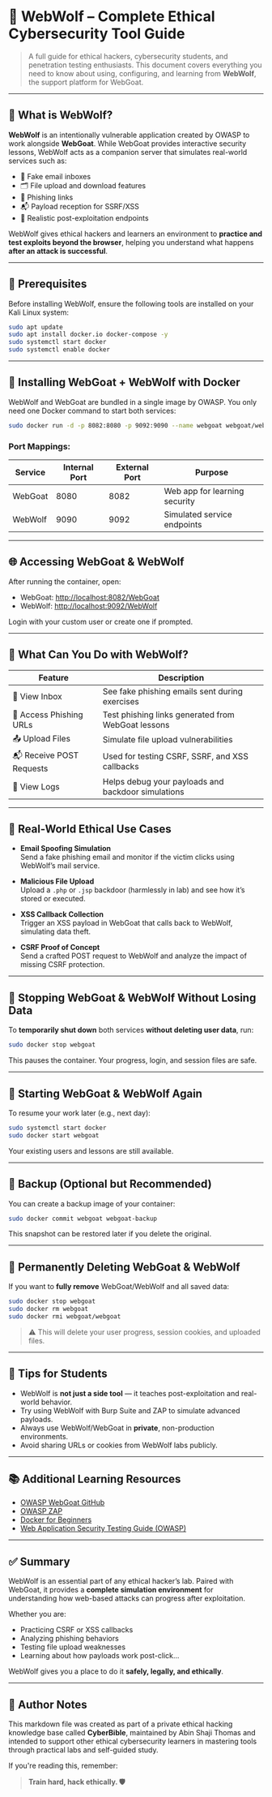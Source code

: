 # 🐺 WebWolf – Complete Ethical Cybersecurity Tool Guide

> A full guide for ethical hackers, cybersecurity students, and penetration testing enthusiasts. This document covers everything you need to know about using, configuring, and learning from **WebWolf**, the support platform for WebGoat.

---

## 📖 What is WebWolf?

**WebWolf** is an intentionally vulnerable application created by OWASP to work alongside **WebGoat**. While WebGoat provides interactive security lessons, WebWolf acts as a companion server that simulates real-world services such as:

- 📨 Fake email inboxes
- 🗂️ File upload and download features
- 🔗 Phishing links
- 📬 Payload reception for SSRF/XSS
- 🧪 Realistic post-exploitation endpoints

WebWolf gives ethical hackers and learners an environment to **practice and test exploits beyond the browser**, helping you understand what happens **after an attack is successful**.

---

## 🔧 Prerequisites

Before installing WebWolf, ensure the following tools are installed on your Kali Linux system:

```bash
sudo apt update
sudo apt install docker.io docker-compose -y
sudo systemctl start docker
sudo systemctl enable docker
```

---

## 🚀 Installing WebGoat + WebWolf with Docker

WebWolf and WebGoat are bundled in a single image by OWASP. You only need one Docker command to start both services:

```bash
sudo docker run -d -p 8082:8080 -p 9092:9090 --name webgoat webgoat/webgoat
```

### Port Mappings:

| Service   | Internal Port | External Port | Purpose                        |
|-----------|----------------|---------------|--------------------------------|
| WebGoat   | 8080           | 8082          | Web app for learning security |
| WebWolf   | 9090           | 9092          | Simulated service endpoints   |

---

## 🌐 Accessing WebGoat & WebWolf

After running the container, open:

- WebGoat: [http://localhost:8082/WebGoat](http://localhost:8082/WebGoat)
- WebWolf: [http://localhost:9092/WebWolf](http://localhost:9092/WebWolf)

Login with your custom user or create one if prompted.

---

## 🧪 What Can You Do with WebWolf?

| Feature                          | Description                                                  |
|----------------------------------|--------------------------------------------------------------|
| 📩 View Inbox                    | See fake phishing emails sent during exercises               |
| 🔗 Access Phishing URLs          | Test phishing links generated from WebGoat lessons           |
| 📤 Upload Files                  | Simulate file upload vulnerabilities                         |
| 📬 Receive POST Requests         | Used for testing CSRF, SSRF, and XSS callbacks               |
| 🧾 View Logs                     | Helps debug your payloads and backdoor simulations           |

---

## 🔐 Real-World Ethical Use Cases

- **Email Spoofing Simulation**  
  Send a fake phishing email and monitor if the victim clicks using WebWolf’s mail service.

- **Malicious File Upload**  
  Upload a `.php` or `.jsp` backdoor (harmlessly in lab) and see how it’s stored or executed.

- **XSS Callback Collection**  
  Trigger an XSS payload in WebGoat that calls back to WebWolf, simulating data theft.

- **CSRF Proof of Concept**  
  Send a crafted POST request to WebWolf and analyze the impact of missing CSRF protection.

---

## 🧼 Stopping WebGoat & WebWolf Without Losing Data

To **temporarily shut down** both services **without deleting user data**, run:

```bash
sudo docker stop webgoat
```

This pauses the container. Your progress, login, and session files are safe.

---

## 🔁 Starting WebGoat & WebWolf Again

To resume your work later (e.g., next day):

```bash
sudo systemctl start docker
sudo docker start webgoat
```

Your existing users and lessons are still available.

---

## 💾 Backup (Optional but Recommended)

You can create a backup image of your container:

```bash
sudo docker commit webgoat webgoat-backup
```

This snapshot can be restored later if you delete the original.

---

## 🧨 Permanently Deleting WebGoat & WebWolf

If you want to **fully remove** WebGoat/WebWolf and all saved data:

```bash
sudo docker stop webgoat
sudo docker rm webgoat
sudo docker rmi webgoat/webgoat
```

> ⚠️ This will delete your user progress, session cookies, and uploaded files.

---

## 🧠 Tips for Students

- WebWolf is **not just a side tool** — it teaches post-exploitation and real-world behavior.
- Try using WebWolf with Burp Suite and ZAP to simulate advanced payloads.
- Always use WebWolf/WebGoat in **private**, non-production environments.
- Avoid sharing URLs or cookies from WebWolf labs publicly.

---

## 📚 Additional Learning Resources

- [OWASP WebGoat GitHub](https://github.com/WebGoat/WebGoat)
- [OWASP ZAP](https://www.zaproxy.org/)
- [Docker for Beginners](https://docs.docker.com/get-started/)
- [Web Application Security Testing Guide (OWASP)](https://owasp.org/www-project-web-security-testing-guide/)

---

## ✅ Summary

WebWolf is an essential part of any ethical hacker’s lab. Paired with WebGoat, it provides a **complete simulation environment** for understanding how web-based attacks can progress after exploitation.

Whether you are:
- Practicing CSRF or XSS callbacks  
- Analyzing phishing behaviors  
- Testing file upload weaknesses  
- Learning about how payloads work post-click...

WebWolf gives you a place to do it **safely, legally, and ethically**.

---

## 📝 Author Notes

This markdown file was created as part of a private ethical hacking knowledge base called **CyberBible**, maintained by Abin Shaji Thomas and intended to support other ethical cybersecurity learners in mastering tools through practical labs and self-guided study.

If you're reading this, remember:  
> **Train hard, hack ethically. 🛡️**

